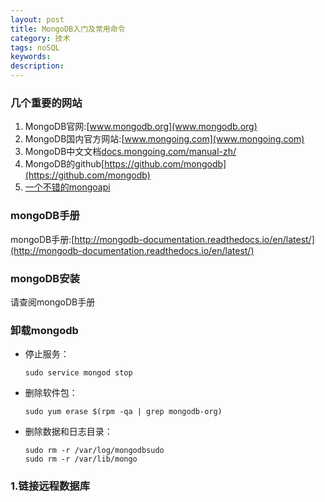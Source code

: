 ```yaml
---
layout: post
title: MongoDB入门及常用命令
category: 技术
tags: noSQL
keywords:
description:
---
```


### 几个重要的网站

1. MongoDB官网:[www.mongodb.org](www.mongodb.org)
2. MongoDB国内官方网站:[www.mongoing.com](www.mongoing.com)
3. MongoDB中文文档[docs.mongoing.com/manual-zh/](docs.mongoing.com/manual-zh/)
4. MongoDB的github[https://github.com/mongodb](https://github.com/mongodb)
5. [一个不错的mongoapi](http://www.runoob.com/mongodb/mongodb-mongodump-mongorerstore.html)


### mongoDB手册

mongoDB手册:[http://mongodb-documentation.readthedocs.io/en/latest/](http://mongodb-documentation.readthedocs.io/en/latest/)

### mongoDB安装

请查阅mongoDB手册

### 卸载mongodb

* 停止服务：

      sudo service mongod stop

* 删除软件包：

      sudo yum erase $(rpm -qa | grep mongodb-org)

* 删除数据和日志目录：

      sudo rm -r /var/log/mongodbsudo
      sudo rm -r /var/lib/mongo

### 1.链接远程数据库
